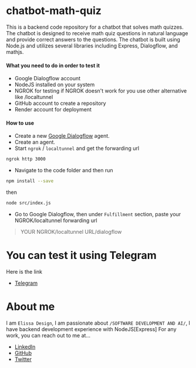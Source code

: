 # chatbot-math-quiz
This is a backend code repository for a chatbot that solves math quizzes. The chatbot is designed to receive math quiz questions in natural language and provide correct answers to the questions. The chatbot is built using Node.js and utilizes several libraries including Express, Dialogflow, and mathjs.

#### What you need to do in order to test it
* Google Dialogflow account
* NodeJS installed on your system
* NGROK for testing if NGROK doesn't work for you use other alternative like /localtunnel
* GitHub account to create a repository
* Render account for deployment


#### How to use
* Create a new [Google Dialogflow](https://dialogflow.cloud.google.com/) agent.
* Create an agent.
* Start `ngrok` / `localtunnel` and get the forwarding url
```bash
ngrok http 3000 
```
* Navigate to the code folder and then run
```bash
npm install --save
```
then
```bash
node src/index.js
```
* Go to Google Dialogflow, then under `Fulfillment` section, paste your NGROK/localtunnel forwarding url
> YOUR NGROK/localtunnel URL/dialogflow


# You can test it using Telegram

Here is the link

* [Telegram](https://t.me/Elissadesign_bot/)


# About me

I am `Elissa Design`, I am passionate about `/SOFTWARE DEVELOPMENT AND AI/`, I have backend development experience with NodeJS[Express] For any work, you can reach out to me at...

* [LinkedIn](https://www.linkedin.com/in/elissa-ihimbazwe-18875b21b/)
* [GitHub](https://github.com/ElissaDesign​)
* [Twitter](https://twitter.com/elissadesigner)